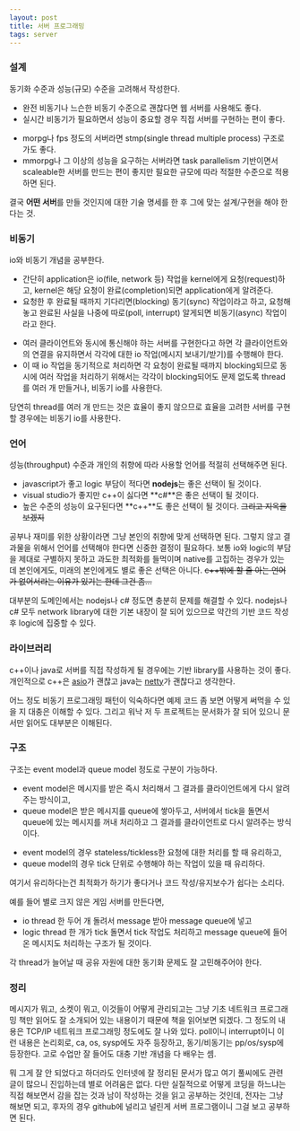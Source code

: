 ```yaml
---
layout: post
title: 서버 프로그래밍
tags: server
---
```


### 설계 ###

동기화 수준과 성능(규모) 수준을 고려해서 작성한다.

* 완전 비동기나 느슨한 비동기 수준으로 괜찮다면 웹 서버를 사용해도 좋다.
* 실시간 비동기가 필요하면서 성능이 중요할 경우 직접 서버를 구현하는 편이 좋다.
- morpg나 fps 정도의 서버라면 stmp(single thread multiple process) 구조로 가도 좋다.
- mmorpg나 그 이상의 성능을 요구하는 서버라면 task parallelism 기반이면서 scaleable한 서버를 만드는 편이 좋지만 필요한 규모에 따라 적절한 수준으로 적용하면 된다.

결국 **어떤 서버**를 만들 것인지에 대한 기술 명세를 한 후 그에 맞는 설계/구현을 해야 한다는 것.

### 비동기 ###

io와 비동기 개념을 공부한다.

* 간단히 application은 io(file, network 등) 작업을 kernel에게 요청(request)하고, kernel은 해당 요청이 완료(completion)되면 application에게 알려준다.
* 요청한 후 완료될 때까지 기다리면(blocking) 동기(sync) 작업이라고 하고, 요청해놓고 완료된 사실을 나중에 따로(poll, interrupt) 알게되면 비동기(async) 작업이라고 한다.
- 여러 클라이언트와 동시에 통신해야 하는 서버를 구현한다고 하면 각 클라이언트와의 연결을 유지하면서 각각에 대한 io 작업(메시지 보내기/받기)를 수행해야 한다.
- 이 때 io 작업을 동기적으로 처리하면 각 요청이 완료될 때까지 blocking되므로 동시에 여러 작업을 처리하기 위해서는 각각이 blocking되어도 문제 없도록 thread를 여러 개 만들거나, 비동기 io를 사용한다.

당연히 thread를 여러 개 만드는 것은 효율이 좋지 않으므로 효율을 고려한 서버를 구현할 경우에는 비동기 io를 사용한다.

### 언어 ###

성능(throughput) 수준과 개인의 취향에 따라 사용할 언어를 적절히 선택해주면 된다.

* javascript가 좋고 logic 부담이 적다면 **nodejs**는 좋은 선택이 될 것이다.
* visual studio가 좋지만 c++이 싫다면 **c#**은 좋은 선택이 될 것이다.
* 높은 수준의 성능이 요구된다면 **c++**도 좋은 선택이 될 것이다. ~~그리고 지옥을 보겠지~~

공부나 재미를 위한 상황이라면 그냥 본인의 취향에 맞게 선택하면 된다. 그렇지 않고 결과물을 위해서 언어를 선택해야 한다면 신중한 결정이 필요하다. 보통 io와 logic의 부담을 제대로 구별하지 못하고 과도한 최적화를 들먹이며 native를 고집하는 경우가 있는데 본인에게도, 미래의 본인에게도 별로 좋은 선택은 아니다. ~~c++밖에 할 줄 아는 언어가 없어서라는 이유가 있기는 한데 그건 좀...~~

대부분의 도메인에서는 nodejs나 c# 정도면 충분히 문제를 해결할 수 있다. nodejs나 c# 모두 network library에 대한 기본 내장이 잘 되어 있으므로 약간의 기반 코드 작성 후 logic에 집중할 수 있다.

### 라이브러리 ###

c++이나 java로 서버를 직접 작성하게 될 경우에는 기반 library를 사용하는 것이 좋다.
개인적으로 c++은 [asio](http://www.boost.org/doc/libs/release/doc/html/boost_asio.html)가 괜찮고 java는 [netty](http://netty.io/)가 괜찮다고 생각한다.

어느 정도 비동기 프로그래밍 패턴이 익숙하다면 예제 코드 좀 보면 어떻게 써먹을 수 있을 지 대충은 이해할 수 있다. 그리고 워낙 저 두 프로젝트는 문서화가 잘 되어 있으니 문서만 읽어도 대부분은 이해된다.

### 구조 ###

구조는 event model과 queue model 정도로 구분이 가능하다.

* event model은 메시지를 받은 즉시 처리해서 그 결과를 클라이언트에게 다시 알려주는 방식이고,
* queue model은 받은 메시지를 queue에 쌓아두고, 서버에서 tick을 돌면서 queue에 있는 메시지를 꺼내 처리하고 그 결과를 클라이언트로 다시 알려주는 방식이다.
- event model의 경우 stateless/tickless한 요청에 대한 처리를 할 때 유리하고,
- queue model의 경우 tick 단위로 수행해야 하는 작업이 있을 때 유리하다.

여기서 유리하다는건 최적화가 하기가 좋다거나 코드 작성/유지보수가 쉽다는 소리다.

예를 들어 별로 크지 않은 게임 서버를 만든다면,

* io thread 한 두어 개 돌려서 message 받아 message queue에 넣고
* logic thread 한 개가 tick 돌면서 tick 작업도 처리하고 message queue에 들어온 메시지도 처리하는 구조가 될 것이다.

각 thread가 늘어날 때 공유 자원에 대한 동기화 문제도 잘 고민해주어야 한다.

### 정리 ###

메시지가 뭐고, 소켓이 뭐고, 이것들이 어떻게 관리되고는 그냥 기초 네트워크 프로그래밍 책만 읽어도 잘 소개되어 있는 내용이기 때문에 책을 읽어보면 되겠다. 그 정도의 내용은 TCP/IP 네트워크 프로그래밍 정도에도 잘 나와 있다. poll이니 interrupt이니 이런 내용은 논리회로, ca, os, sysp에도 자주 등장하고, 동기/비동기는 pp/os/sysp에 등장한다. 고로 수업만 잘 들어도 대충 기반 개념을 다 배우는 셈.

뭐 그게 잘 안 되었다고 하더라도 인터넷에 잘 정리된 문서가 많고 여기 풀씨에도 관련 글이 많으니 진입하는데 별로 어려움은 없다. 다만 실질적으로 어떻게 코딩을 하느냐는 직접 해보면서 감을 잡는 것과 남이 작성하는 것을 읽고 공부하는 것인데, 전자는 그냥 해보면 되고, 후자의 경우 github에 널리고 널린게 서버 프로그램이니 그걸 보고 공부하면 된다.

